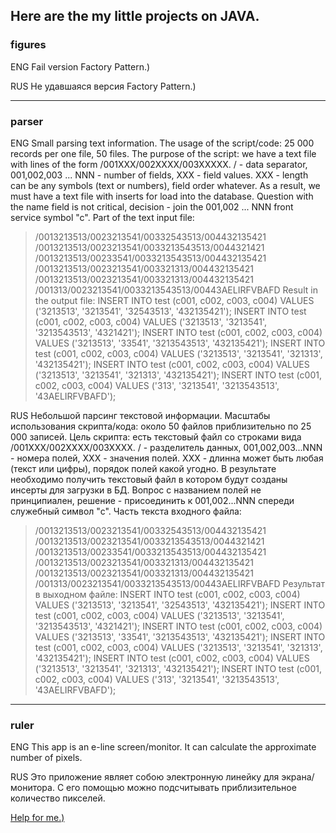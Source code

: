 ## Here are the my little projects on JAVA.



### figures

ENG
   Fail version Factory Pattern.)

RUS
Не удавшаяся версия Factory Pattern.)


***
### parser

ENG
Small parsing text information.
The usage of the script/code: 25 000 records per one file, 50 files.
The purpose of the script: we have a text file with lines of the form /001XXX/002XXXX/003XXXXX. / - data separator, 001,002,003 ... NNN - number of fields, XXX - field values. XXX - length can be any symbols (text or numbers), field order whatever. As a result, we must have a text file with inserts for load into the database. Question with the name field is not critical, decision - join the 001,002 ... NNN front service symbol "c".
Part of the text input file:
>/0013213513/0023213541/00332543513/004432135421
>/0013213513/0023213541/0033213543513/0044321421
>/0013213513/00233541/0033213543513/004432135421
>/0013213513/0023213541/003321313/004432135421
>/0013213513/0023213541/003321313/004432135421
>/001313/0023213541/0033213543513/00443AELIRFVBAFD
Result in the output file:
>INSERT INTO test (c001, c002, c003, c004) VALUES ('3213513', '3213541', '32543513', '432135421');
>INSERT INTO test (c001, c002, c003, c004) VALUES ('3213513', '3213541', '3213543513', '4321421');
>INSERT INTO test (c001, c002, c003, c004) VALUES ('3213513', '33541', '3213543513', '432135421');
>INSERT INTO test (c001, c002, c003, c004) VALUES ('3213513', '3213541', '321313', '432135421');
>INSERT INTO test (c001, c002, c003, c004) VALUES ('3213513', '3213541', '321313', '432135421');
>INSERT INTO test (c001, c002, c003, c004) VALUES ('313', '3213541', '3213543513', '43AELIRFVBAFD');

RUS
Небольшой парсинг текстовой информации.
Масштабы использования скрипта/кода: около 50 файлов приблизительно по 25 000 записей.
Цель скрипта: есть текстовый файл со строками вида /001ХХХ/002ХХХХ/003ХХХХ. / - разделитель данных, 001,002,003...NNN - номера полей, ХХХ - значения полей. ХХХ - длинна может быть любая (текст или цифры), порядок полей какой угодно. В результате необходимо получить текстовый файл в котором будут созданы инсерты для загрузки в БД. Вопрос с названием полей не принципиален, решение - присоединить к 001,002...NNN спереди служебный символ "с".
Часть текста входного файла:
>/0013213513/0023213541/00332543513/004432135421
>/0013213513/0023213541/0033213543513/0044321421
>/0013213513/00233541/0033213543513/004432135421
>/0013213513/0023213541/003321313/004432135421
>/0013213513/0023213541/003321313/004432135421
>/001313/0023213541/0033213543513/00443AELIRFVBAFD
Результат в выходном файле:
>INSERT INTO test (c001, c002, c003, c004) VALUES ('3213513', '3213541', '32543513', '432135421');
>INSERT INTO test (c001, c002, c003, c004) VALUES ('3213513', '3213541', '3213543513', '4321421');
>INSERT INTO test (c001, c002, c003, c004) VALUES ('3213513', '33541', '3213543513', '432135421');
>INSERT INTO test (c001, c002, c003, c004) VALUES ('3213513', '3213541', '321313', '432135421');
>INSERT INTO test (c001, c002, c003, c004) VALUES ('3213513', '3213541', '321313', '432135421');
>INSERT INTO test (c001, c002, c003, c004) VALUES ('313', '3213541', '3213543513', '43AELIRFVBAFD');



***
### ruler

ENG
This app is an e-line screen/monitor.
It can calculate the approximate number of pixels.

RUS
Это приложение являет собою электронную линейку для экрана/монитора.
С его помощью можно подсчитывать приблизительное количество пикселей.










[Help for me.)](https://github.com/adam-p/markdown-here/wiki/Markdown-Cheatsheet)
